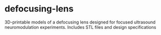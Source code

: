 # defocusing-lens
3D-printable models of a defocusing lens designed for focused ultrasound neuromodulation experiments. Includes STL files and design specifications

